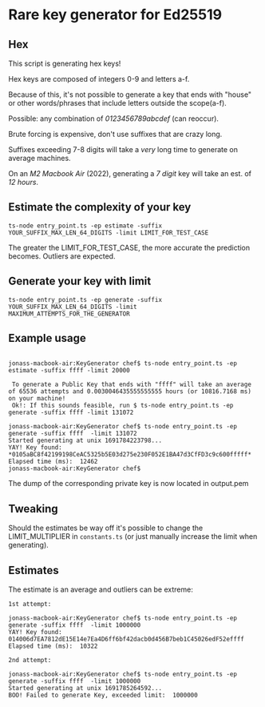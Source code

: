 # Rare key generator for Ed25519

## Hex
This script is generating hex keys! 

Hex keys are composed of integers 0-9 and letters a-f. 

Because of this, it's not possible to generate a key that ends with "house" or other words/phrases that include letters outside the scope(a-f).

Possible: any combination of *0123456789abcdef* (can reoccur).

Brute forcing is expensive, don't use suffixes that are crazy long. 

Suffixes exceeding 7-8 digits will take a *very* long time to generate on average machines.

On an *M2 Macbook Air* (2022), generating a *7 digit* key will take an est. of *12 hours*.

## Estimate the complexity of your key

```
ts-node entry_point.ts -ep estimate -suffix YOUR_SUFFIX_MAX_LEN_64_DIGITS -limit LIMIT_FOR_TEST_CASE

```
The greater the LIMIT_FOR_TEST_CASE, the more accurate the prediction becomes. Outliers are expected.

## Generate your key with limit

```
ts-node entry_point.ts -ep generate -suffix YOUR_SUFFIX_MAX_LEN_64_DIGITS -limit MAXIMUM_ATTEMPTS_FOR_THE_GENERATOR
```

## Example usage

```

jonass-macbook-air:KeyGenerator chef$ ts-node entry_point.ts -ep estimate -suffix ffff -limit 20000

 To generate a Public Key that ends with "ffff" will take an average of 65536 attempts and 0.0030046435555555555 hours (or 10816.7168 ms) on your machine! 
 Ok!: If this sounds feasible, run $ ts-node entry_point.ts -ep generate -suffix ffff -limit 131072 

jonass-macbook-air:KeyGenerator chef$ ts-node entry_point.ts -ep generate -suffix ffff  -limit 131072
Started generating at unix 1691784223798...
YAY! Key found:  *0105aBC8f42199198CeAC5325b5E03d275e230F052E1BA47d3CfFD3c9c600fffff*
Elapsed time (ms):  12462
jonass-macbook-air:KeyGenerator chef$ 

```
The dump of the corresponding private key is now located in output.pem

## Tweaking

Should the estimates be way off it's possible to change the LIMIT_MULTIPLIER in `constants.ts` (or just manually increase the limit when generating).

## Estimates

The estimate is an average and outliers can be extreme:

```
1st attempt:

jonass-macbook-air:KeyGenerator chef$ ts-node entry_point.ts -ep generate -suffix ffff  -limit 1000000
YAY! Key found:  014006d7EA7812dE15E14e7Ea4D6ff6bf42dacb0d456B7beb1C45026edF52effff
Elapsed time (ms):  10322

2nd attempt:

jonass-macbook-air:KeyGenerator chef$ ts-node entry_point.ts -ep generate -suffix ffff  -limit 1000000
Started generating at unix 1691785264592...
BOO! Failed to generate Key, exceeded limit:  1000000

```
